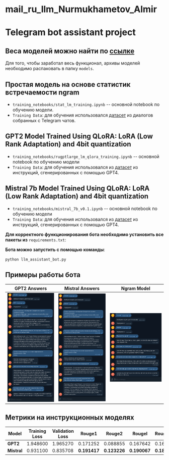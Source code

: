 # mail_ru_llm_Nurmukhametov_Almir
# Telegram bot assistant project

## Веса моделей можно найти по [ссылке](https://drive.google.com/drive/folders/1kWuNNIbJRMgzrn3Ip_jS54pMkmEj7RVA?usp=sharing)
Для того, чтобы заработал весь функционал, архивы моделей необходимо распаковать в папку `models`.

## Простая модель на основе статистик встречаемости ngram
* `training_notebooks/stat_lm_training.ipynb` -- основной notebook по обучению модели.
* `Training Data`: для обучения использовался [датасет](https://huggingface.co/datasets/Den4ikAI/russian_dialogues) из диалогов собранных с Telegram чатов.

## GPT2 Model Trained Using QLoRA: LoRA (Low Rank Adaptation) and 4bit quantization
* `training_notebooks/rugptlarge_lm_qlora_training.ipynb` -- основной notebook по обучению модели
* `Training Data`: для обучения использовался из [датасет](https://huggingface.co/datasets/lksy/ru_instruct_gpt4) из инструкций, сгенерированных с помощью GPT4.

## Mistral 7b Model Trained Using QLoRA: LoRA (Low Rank Adaptation) and 4bit quantization
* `training_notebooks/mistral_7b_v0.1.ipynb` -- основной notebook по обучению модели
* `Training Data`: для обучения использовался из [датасет](https://huggingface.co/datasets/lksy/ru_instruct_gpt4) из инструкций, сгенерированных с помощью GPT4.

**Для корректного функционирования бота необходимо установить все пакеты из** `requirements.txt`:

**Бота можно запустить с помощью команды**:
```
python llm_assistant_bot.py
```

## Примеры работы бота
GPT2 Answers             |  Mistral Answers | Ngram Model
:-------------------------:|:-------------------------:|:-------------------------:
![](examples/gpt2_example.png)  |  ![](examples/mistral_example.png) | ![](examples/statlm_example.png)


## Метрики на инструкционных моделях
| Model   | Training Loss | Validation Loss | Rouge1   | Rouge2   | Rougel   | Rougelsum | Bleu     |
| -----   | ------------- | --------------- | -------- | -------- | -------- | --------- | -------- |
| **GPT2**    | 1.948600      | 1.965270        | 0.171252 | 0.088855 | 0.167642 | 0.168607  | 0.480183 |
| **Mistral** | 0.931100      | 0.835708        | **0.191417** | **0.123226** | **0.190067** | **0.189545**  | **0.535177** |